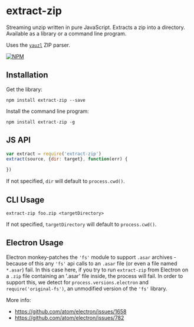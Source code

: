 # extract-zip

Streaming unzip written in pure JavaScript. Extracts a zip into a directory. Available as a library or a command line program.

Uses the [`yauzl`](http://npmjs.org/yauzl) ZIP parser.

[![NPM](https://nodei.co/npm/extract-zip.png?global=true)](https://nodei.co/npm/extract-zip/)

## Installation

Get the library:

```
npm install extract-zip --save
```

Install the command line program:

```
npm install extract-zip -g
```

## JS API

```js
var extract = require('extract-zip')
extract(source, {dir: target}, function(err) {

})
```

If not specified, `dir` will default to `process.cwd()`.

## CLI Usage

```
extract-zip foo.zip <targetDirectory>
```

If not specified, `targetDirectory` will default to `process.cwd()`.

## Electron Usage
Electron monkey-patches the `'fs'` module to support `.asar` archives - because of this any `'fs'` api calls to an `.asar` file (or even a file named `*.asar`) fail. In this case here, if you try to run `extract-zip` from Electron on a `.zip` file containing an '.asar' file inside, the process will fail. In order to support this, we detect for `process.versions.electron` and `require('original-fs')`, an unmodified version of the `'fs'` library. 

More info:
- https://github.com/atom/electron/issues/1658
- https://github.com/atom/electron/issues/782
